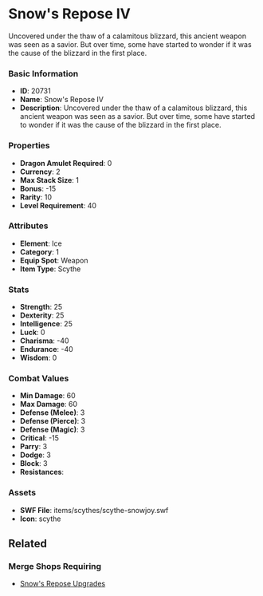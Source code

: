 # Snow's Repose IV

Uncovered under the thaw of a calamitous blizzard, this ancient weapon was seen as a savior. But over time, some have started to wonder if it was the cause of the blizzard in the first place. 

### Basic Information

- **ID**: 20731
- **Name**: Snow&#039;s Repose IV
- **Description**: Uncovered under the thaw of a calamitous blizzard, this ancient weapon was seen as a savior. But over time, some have started to wonder if it was the cause of the blizzard in the first place. 

### Properties

- **Dragon Amulet Required**: 0
- **Currency**: 2
- **Max Stack Size**: 1
- **Bonus**: -15
- **Rarity**: 10
- **Level Requirement**: 40

### Attributes

- **Element**: Ice
- **Category**: 1
- **Equip Spot**: Weapon
- **Item Type**: Scythe

### Stats

- **Strength**: 25
- **Dexterity**: 25
- **Intelligence**: 25
- **Luck**: 0
- **Charisma**: -40
- **Endurance**: -40
- **Wisdom**: 0

### Combat Values

- **Min Damage**: 60
- **Max Damage**: 60
- **Defense (Melee)**: 3
- **Defense (Pierce)**: 3
- **Defense (Magic)**: 3
- **Critical**: -15
- **Parry**: 3
- **Dodge**: 3
- **Block**: 3
- **Resistances**: 

### Assets

- **SWF File**: items/scythes/scythe-snowjoy.swf
- **Icon**: scythe

## Related

### Merge Shops Requiring

- [Snow's Repose Upgrades](../merge-shops/360-snow-s-repose-upgrades.md)

